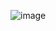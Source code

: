 ![image](https://github.com/Ireal-ai/SQLAcademyTaskSolution/assets/82309024/48995367-f88c-4294-8204-2b392a122a74)
